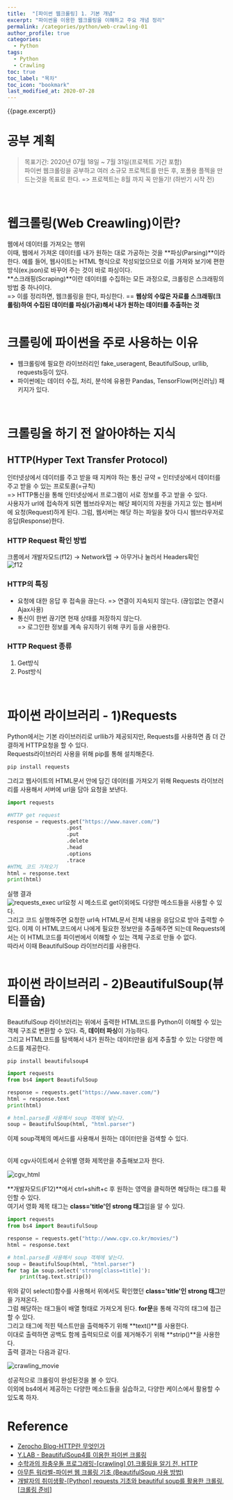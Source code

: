 ```yaml
---
title:  "[파이썬 웹크롤링] 1. 기본 개념"
excerpt: "파이썬을 이용한 웹크롤링을 이해하고 주요 개념 정리"
permalink: /categories/python/web-crawling-01
author_profile: true
categories:
  - Python
tags:
  - Python
  - Crawling 
toc: true
toc_label: "목차"
toc_icon: "bookmark"
last_modified_at: 2020-07-28
---
```


{{page.excerpt}}  

# 공부 계획  
> 목표기간: 2020년 07월 18일 ~ 7월 31일(프로젝트 기간 포함)  
파이썬 웹크롤링을 공부하고 여러 소규모 프로젝트를 만든 후, 포폴용 플젝을 만드는것을 목표로 한다.
=> 프로젝트는 8월 까지 꼭 만들기! (하반기 시작 전)  
<br/>

# 웹크롤링(Web Creawling)이란?
웹에서 데이터를 가져오는 행위   
이때, 웹에서 가져온 데이터를 내가 원하는 대로 가공하는 것을 **파싱(Parsing)**이라 한다.
예를 들어, 웹사이트는 HTML 형식으로 작성되었으므로 이를 가져와 보기에 편한 방식(ex.json)로 바꾸어 주는 것이 바로 파싱이다.  
**스크래핑(Scraping)**이란 데이터를 수집하는 모든 과정으로, 크롤링은 스크래핑의 방법 중 하나이다.  
=> 이를 정리하면, 웹크롤링을 한다, 파싱한다. == **웹상의 수많은 자료를 스크래핑(크롤링)하여 수집된 데이터를 파싱(가공)해서 내가 원하는 데이터를 추출하는 것**  
<br/>

# 크롤링에 파이썬을 주로 사용하는 이유
* 웹크롤링에 필요한 라이브러리인  fake_useragent, BeautifulSoup, urllib, requests등이 있다.
* 파이썬에는 데이터 수집, 처리, 분석에 유용한 Pandas, TensorFlow(머신러닝) 패키지가 있다.  
<br/>

# 크롤링을 하기 전 알아야하는 지식
## HTTP(Hyper Text Transfer Protocol)
인터넷상에서 데이터를 주고 받을 때 지켜야 하는 통신 규약
= 인터넷상에서 데이터를 주고 받을 수 있는 프로토콜(=규칙)  
=> HTTP통신을 통해 인터넷상에서 프로그램이 서로 정보를 주고 받을 수 있다.  
사용자가 url에 접속하게 되면 웹브라우저는 해당 페이지의 자원을 가지고 있는 웹서버에 요청(Request)하게 된다.
그럼, 웹서버는 해당 하는 파일을 찾아 다시 웹브라우저로 응답(Response)한다.

### HTTP Request 확인 방법
크롬에서 개발자모드(f12) → Network탭 → 아무거나 눌러서 Headers확인   
![f12](/assets/images/f12_http.PNG)  
 
### HTTP의 특징
* 요청에 대한 응답 후 접속을 끊는다.
  => 연결이 지속되지 않는다. (끊임없는 연결시 Ajax사용)  
* 통신이 한번 끊기면 현재 상태를 저장하지 않는다.  
  => 로그인한 정보를 계속 유지하기 위해 쿠키 등을 사용한다.  

### HTTP Request 종류
1. Get방식 
2. Post방식  
<br/>

# 파이썬 라이브러리 - 1)Requests
Python에서는 기본 라이브러리로 urllib가 제공되지만, Requests를 사용하면 좀 더 간결하게 HTTP요청을 할 수 있다.  
Requests라이브러리 사용을 위해 pip를 통해 설치해준다.
```
pip install requests  
```
그리고 웹사이트의 HTML문서 안에 담긴 데이터를 가져오기 위해 Requests 라이브러리를 사용해서 서버에 url을 담아 요청을 보낸다.  
```python
import requests

#HTTP get request
response = requests.get("https://www.naver.com/")
                   .post
                   .put
                   .delete
                   .head
                   .options
                   .trace
#HTML 코드 가져오기
html = response.text
print(html)
```
실행 결과  
![requests_exec](/assets/images/requests_exec.PNG) 
url요청 시 메소드로 get이외에도 다양한 메소드들을 사용할 수 있다.  
그리고 코드 실행해주면 요청한 url속 HTML문서 전체 내용을 응답으로 받아 출력할 수 있다.
이제 이 HTML코드에서 나에게 필요한 정보만을 추출해주면 되는데 Requests에서는 이 HTML코드를 파이썬에서 이해할 수 있는 객체 구조로 만들 수 없다.  
따라서 이때 BeautifulSoup 라이브러리를 사용한다.    
<br/>

# 파이썬 라이브러리 - 2)BeautifulSoup(뷰티플숩)
BeautifulSoup 라이브러리는 위에서 출력한 HTML코드를 Python이 이해할 수 있는 객체 구조로 변환할 수 있다. 즉, **데이터 파싱**이 가능하다.  
그리고 HTML코드를 탐색해서 내가 원하는 데이터만을 쉽게 추출할 수 있는 다양한 메소드를 제공한다. 
```
pip install beautifulsoup4
```
```python
import requests
from bs4 import BeautifulSoup

response = requests.get("https://www.naver.com/")
html = response.text
print(html)

# html.parse를 사용해서 soup 객체에 넣는다.
soup = BeautifulSoup(html, "html.parser")
```
이제 soup객체의 메서드를 사용해서 원하는 데이터만을 검색할 수 있다.  

<br/>
이제 cgv사이트에서 순위별 영화 제목만을 추출해보고자 한다. 

![cgv_html](/assets/images/cgv_html.PNG)   

**개발자모드(F12)**에서 ctrl+shift+c 후 원하는 영역을 클릭하면 해당하는 태그를 확인할 수 있다.  
여기서 영화 제목 태그는 **class='title'인 strong 태그**임을 알 수 있다.  

```python
import requests
from bs4 import BeautifulSoup

response = requests.get("http://www.cgv.co.kr/movies/")
html = response.text

# html.parse를 사용해서 soup 객체에 넣는다.
soup = BeautifulSoup(html, "html.parser")
for tag in soup.select('strong[class=title]'):
    print(tag.text.strip())
```

위와 같이 select()함수를 사용해서 위에서도 확인했던 **class='title'인 strong 태그**만을 가져온다.  
그럼 해당하는 태그들이 배열 형태로 가져오게 된다. **for문**을 통해 각각의 태그에 접근할 수 있다.    
그리고 태그에 적힌 텍스트만을 출력해주기 위해 **text()**를 사용한다.  
이대로 출력하면 공백도 함께 출력되므로 이를 제거해주기 위해 **strip()**을 사용한다.  
출력 결과는 다음과 같다.  

![crawling_movie](/assets/images/crawling_movie.PNG)   

성공적으로 크롤링이 완성된것을 볼 수 있다.  
이외에 bs4에서 제공하는 다양한 메소드들을 실습하고, 다양한 케이스에서 활용할 수 있도록 하자.  


# Reference
* [Zerocho Blog-HTTP란 무엇인가](https://www.zerocho.com/category/HTTP/post/5b344f3af94472001b17f2da)
* [Y.LAB - BeautifulSoup4를 이용한 파이썬 크롤링](https://yamalab.tistory.com/64)
* [수학과의 좌충우돌 프로그래밍-[crawling] 01.크롤링을 알기 전, HTTP](https://ssungkang.tistory.com/entry/crawling-01%ED%81%AC%EB%A1%A4%EB%A7%81%EC%9D%84-%EC%95%8C%EA%B8%B0-%EC%A0%84-HTTP)
* [아무튼 워라벨-파이썬 웹 크롤링 기초 (BeautifulSoup 사용 방법)](http://hleecaster.com/python-web-crawling-with-beautifulsoup/)
* [개발자의 취미생활-[Python] requests 기초와 beautiful soup를 활용한 크롤링, [크롤링 준비]](https://rednooby.tistory.com/97)